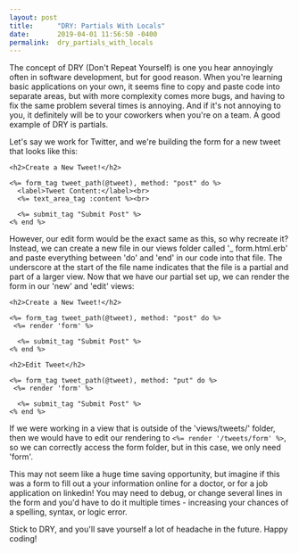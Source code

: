 ```yaml
---
layout: post
title:      "DRY: Partials With Locals"
date:       2019-04-01 11:56:50 -0400
permalink:  dry_partials_with_locals
---
```



The concept of DRY (Don't Repeat Yourself) is one you hear annoyingly often in software development, but for good reason.  When you're learning basic applications on your own, it seems fine to copy and paste code into separate areas, but with more complexity comes more bugs, and having to fix the same problem several times is annoying.  And if it's not annoying to you, it definitely will be to your coworkers when you're on a team.  A good example of DRY is partials.

Let's say we work for Twitter, and we're building the form for a new tweet that looks like this:

```
<h2>Create a New Tweet!</h2>
 
<%= form_tag tweet_path(@tweet), method: "post" do %>
  <label>Tweet Content:</label><br>
  <%= text_area_tag :content %><br>
 
  <%= submit_tag "Submit Post" %>
<% end %>
```

However, our edit form would be the exact same as this, so why recreate it?  Instead, we can create a new file in our views folder called '_ form.html.erb' and paste everything between 'do' and 'end' in our code into that file.  The underscore at the start of the file name indicates that the file is a partial and part of a larger view.  Now that we have our partial set up, we can render the form in our 'new' and 'edit' views:

```
<h2>Create a New Tweet!</h2>
 
<%= form_tag tweet_path(@tweet), method: "post" do %>
 <%= render 'form' %>
 
  <%= submit_tag "Submit Post" %>
<% end %>
```

```
<h2>Edit Tweet</h2>
 
<%= form_tag tweet_path(@tweet), method: "put" do %>
 <%= render 'form' %>
 
  <%= submit_tag "Submit Post" %>
<% end %>
```

If we were working in a view that is outside of the 'views/tweets/' folder, then we would have to edit our rendering to `<%= render '/tweets/form' %>`, so we can correctly access the form folder, but in this case, we only need 'form'.

This may not seem like a huge time saving opportunity, but imagine if this was a form to fill out a your information online for a doctor, or for a job application on linkedin!  You may need to debug, or change several lines in the form and you'd have to do it multiple times - increasing your chances of a spelling, syntax, or logic error.

Stick to DRY, and you'll save yourself a lot of headache in the future.  Happy coding!


